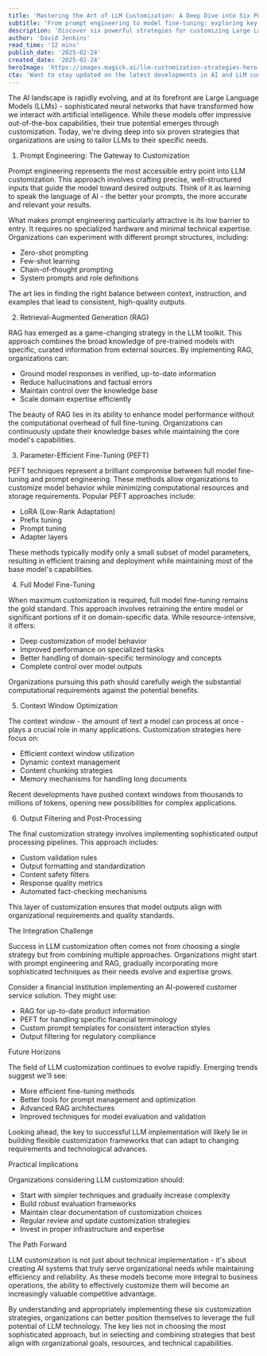 ```yaml
---
title: 'Mastering the Art of LLM Customization: A Deep Dive into Six Powerful Strategies'
subtitle: 'From prompt engineering to model fine-tuning: exploring key LLM customization techniques'
description: 'Discover six powerful strategies for customizing Large Language Models (LLMs), from basic prompt engineering to advanced fine-tuning techniques. Learn how organizations can optimize their AI implementations while balancing cost, complexity, and computational requirements in this comprehensive guide to LLM customization.'
author: 'David Jenkins'
read_time: '12 mins'
publish_date: '2025-02-24'
created_date: '2025-02-24'
heroImage: 'https://images.magick.ai/llm-customization-strategies-hero.jpg'
cta: 'Want to stay updated on the latest developments in AI and LLM customization? Follow us on LinkedIn for expert insights, industry news, and practical implementation tips that will help you maximize your AI investments.'
---
```


The AI landscape is rapidly evolving, and at its forefront are Large Language Models (LLMs) - sophisticated neural networks that have transformed how we interact with artificial intelligence. While these models offer impressive out-of-the-box capabilities, their true potential emerges through customization. Today, we're diving deep into six proven strategies that organizations are using to tailor LLMs to their specific needs.

1. Prompt Engineering: The Gateway to Customization

Prompt engineering represents the most accessible entry point into LLM customization. This approach involves crafting precise, well-structured inputs that guide the model toward desired outputs. Think of it as learning to speak the language of AI - the better your prompts, the more accurate and relevant your results.

What makes prompt engineering particularly attractive is its low barrier to entry. It requires no specialized hardware and minimal technical expertise. Organizations can experiment with different prompt structures, including:

- Zero-shot prompting
- Few-shot learning
- Chain-of-thought prompting
- System prompts and role definitions

The art lies in finding the right balance between context, instruction, and examples that lead to consistent, high-quality outputs.

2. Retrieval-Augmented Generation (RAG)

RAG has emerged as a game-changing strategy in the LLM toolkit. This approach combines the broad knowledge of pre-trained models with specific, curated information from external sources. By implementing RAG, organizations can:

- Ground model responses in verified, up-to-date information
- Reduce hallucinations and factual errors
- Maintain control over the knowledge base
- Scale domain expertise efficiently

The beauty of RAG lies in its ability to enhance model performance without the computational overhead of full fine-tuning. Organizations can continuously update their knowledge bases while maintaining the core model's capabilities.

3. Parameter-Efficient Fine-Tuning (PEFT)

PEFT techniques represent a brilliant compromise between full model fine-tuning and prompt engineering. These methods allow organizations to customize model behavior while minimizing computational resources and storage requirements. Popular PEFT approaches include:

- LoRA (Low-Rank Adaptation)
- Prefix tuning
- Prompt tuning
- Adapter layers

These methods typically modify only a small subset of model parameters, resulting in efficient training and deployment while maintaining most of the base model's capabilities.

4. Full Model Fine-Tuning

When maximum customization is required, full model fine-tuning remains the gold standard. This approach involves retraining the entire model or significant portions of it on domain-specific data. While resource-intensive, it offers:

- Deep customization of model behavior
- Improved performance on specialized tasks
- Better handling of domain-specific terminology and concepts
- Complete control over model outputs

Organizations pursuing this path should carefully weigh the substantial computational requirements against the potential benefits.

5. Context Window Optimization

The context window - the amount of text a model can process at once - plays a crucial role in many applications. Customization strategies here focus on:

- Efficient context window utilization
- Dynamic context management
- Content chunking strategies
- Memory mechanisms for handling long documents

Recent developments have pushed context windows from thousands to millions of tokens, opening new possibilities for complex applications.

6. Output Filtering and Post-Processing

The final customization strategy involves implementing sophisticated output processing pipelines. This approach includes:

- Custom validation rules
- Output formatting and standardization
- Content safety filters
- Response quality metrics
- Automated fact-checking mechanisms

This layer of customization ensures that model outputs align with organizational requirements and quality standards.

The Integration Challenge

Success in LLM customization often comes not from choosing a single strategy but from combining multiple approaches. Organizations might start with prompt engineering and RAG, gradually incorporating more sophisticated techniques as their needs evolve and expertise grows.

Consider a financial institution implementing an AI-powered customer service solution. They might use:

- RAG for up-to-date product information
- PEFT for handling specific financial terminology
- Custom prompt templates for consistent interaction styles
- Output filtering for regulatory compliance

Future Horizons

The field of LLM customization continues to evolve rapidly. Emerging trends suggest we'll see:

- More efficient fine-tuning methods
- Better tools for prompt management and optimization
- Advanced RAG architectures
- Improved techniques for model evaluation and validation

Looking ahead, the key to successful LLM implementation will likely lie in building flexible customization frameworks that can adapt to changing requirements and technological advances.

Practical Implications

Organizations considering LLM customization should:

- Start with simpler techniques and gradually increase complexity
- Build robust evaluation frameworks
- Maintain clear documentation of customization choices
- Regular review and update customization strategies
- Invest in proper infrastructure and expertise

The Path Forward

LLM customization is not just about technical implementation - it's about creating AI systems that truly serve organizational needs while maintaining efficiency and reliability. As these models become more integral to business operations, the ability to effectively customize them will become an increasingly valuable competitive advantage.

By understanding and appropriately implementing these six customization strategies, organizations can better position themselves to leverage the full potential of LLM technology. The key lies not in choosing the most sophisticated approach, but in selecting and combining strategies that best align with organizational goals, resources, and technical capabilities.